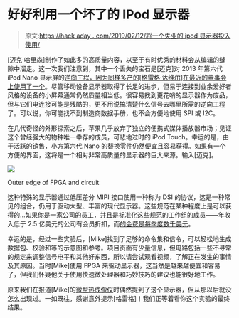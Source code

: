 # 好好利用一个坏了的 IPod 显示器

> 原文:[https://hack aday . com/2019/02/12/将一个失业的 ipod 显示器投入使用/](https://hackaday.com/2019/02/12/putting-an-out-of-work-ipod-display-to-good-use/)

[迈克·哈里森]制作了如此多的高质量内容，以至于有时优秀的材料会从编辑的缝隙中溜走。这一次我们注意到，其中一个丢失的宝石是[迈克]对 2013 年第六代 iPod Nano 显示屏的[逆向工程，因为同样多产的[格雷格·达维尔]](http://www.electricstuff.co.uk/nanohack.html)[在最近的董事会上使用了一个](https://twitter.com/GregDavill/status/1094134544175849472)。尽管移动设备显示器取得了长足的进步，但易于连接到业余爱好者风格的设备的小屏幕通常仍然质量相当低。很容易找到更花哨的显示器作为废品，但与它们电连接可能是残酷的，更不用说搞清楚什么信号去哪里所需的逆向工程了。可以说，你可能找不到制造商数据手册，也不会方便地使用 SPI 或 I2C。

在几代奇怪的外形探索之后，苹果几乎放弃了独立的便携式媒体播放器市场；见证这个曾经强大的物种唯一幸存的成员，可悲地过时的 iPod Touch。幸运的是，由于活跃的销售，小方第六代 Nano 的替换零件仍然便宜且容易获得。如果有一个方便的界面，这将是一个相对非常高质量的显示器的巨大来源。输入[迈克]。

![](../Images/edf8ffe26114df1342ec09b9b7a821c8.png)

Outer edge of FPGA and circuit

这种特殊的显示器通过低压差分 MIPI 接口使用一种称为 DSI 的协议，这是一种常见的组合，仍用于驱动大型、丰富的现代显示器。这些规范在某种程度上是可以获得的…如果你是一家公司的员工，并且是标准化这些规范的工作组的成员——年收入低于 2.5 亿美元的公司有会员折扣，而[的会费是每季度数千美元](https://mipi.org/join-mipi)。

幸运的是，经过一些实验后，[Mike]找到了足够的命令集和信令，可以轻松地生成数据包、校验和等的示意图和参考。项目页面有少量信息，但电路包括一些不寻常的规定来调整信号电平和其他好东西，所以请尝试观看视频，了解正在发生的事情及其原因。当时[Mike]使用 FPGA 来驱动显示器，这当然是越来越便宜和容易了，但我们怀疑他关于使用快速微处理器和巧妙技巧的建议也能很好地工作。

原来我们在报道[Mike]的[微型热成像仪](https://hackaday.com/2014/09/07/building-the-worlds-smallest-thermal-camera/)时偶然提到了这个显示器，但从那以后就没怎么出现过。一如既往，感谢意外提示[格雷格]！我们正等着看你这个实验的最终结果。